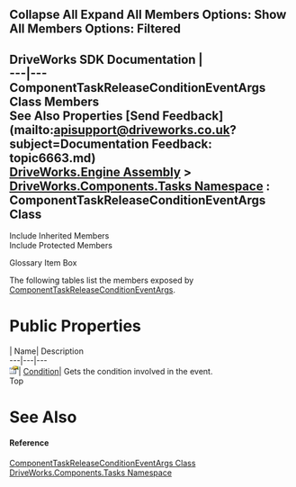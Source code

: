 Collapse All Expand All Members Options: Show All  Members Options: Filtered   
---  
DriveWorks SDK Documentation  |   
---|---  
ComponentTaskReleaseConditionEventArgs Class Members   
See Also Properties [Send Feedback](mailto:apisupport@driveworks.co.uk?subject=Documentation Feedback: topic6663.md)  
[DriveWorks.Engine Assembly](topic2156.md) > [DriveWorks.Components.Tasks Namespace](topic6391.md) : ComponentTaskReleaseConditionEventArgs Class  
---  
  
Include Inherited Members    
Include Protected Members  


Glossary Item Box

The following tables list the members exposed by [ComponentTaskReleaseConditionEventArgs](topic6663.md).

# Public Properties

| Name| Description  
---|---|---  
![Public Property](dotnetimages/publicProperty.gif)| [Condition](topic6669.md)| Gets the condition involved in the event.   
Top

# See Also

#### Reference

[ComponentTaskReleaseConditionEventArgs Class](topic6663.md)   
[DriveWorks.Components.Tasks Namespace](topic6391.md)


